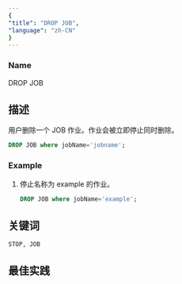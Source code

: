 ```yaml
---
{
"title": "DROP JOB",
"language": "zh-CN"
}
---
```


<!--
Licensed to the Apache Software Foundation (ASF) under one
or more contributor license agreements.  See the NOTICE file
distributed with this work for additional information
regarding copyright ownership.  The ASF licenses this file
to you under the Apache License, Version 2.0 (the
"License"); you may not use this file except in compliance
with the License.  You may obtain a copy of the License at

  http://www.apache.org/licenses/LICENSE-2.0

Unless required by applicable law or agreed to in writing,
software distributed under the License is distributed on an
"AS IS" BASIS, WITHOUT WARRANTIES OR CONDITIONS OF ANY
KIND, either express or implied.  See the License for the
specific language governing permissions and limitations
under the License.
-->

### Name

DROP JOB

## 描述

用户删除一个 JOB 作业。作业会被立即停止同时删除。

```sql
DROP JOB where jobName='jobname';
```

### Example

1. 停止名称为 example 的作业。

   ```sql
   DROP JOB where jobName='example';
   ```

## 关键词

    STOP, JOB

## 最佳实践

